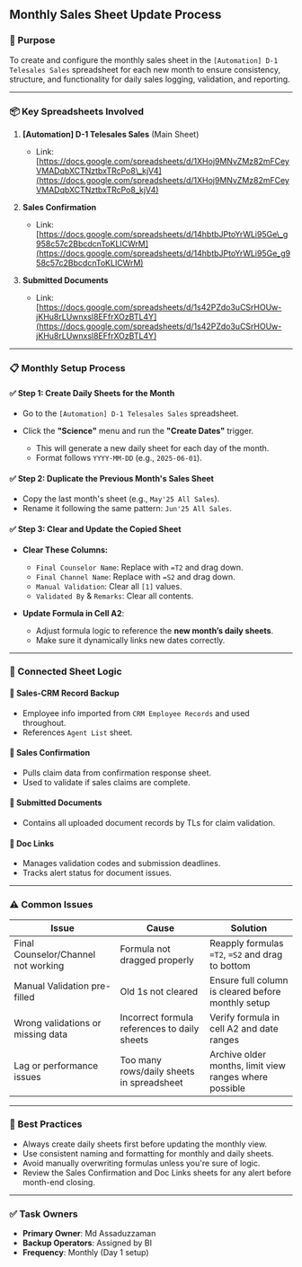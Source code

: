 ## Monthly Sales Sheet Update Process

### 🎯 Purpose

To create and configure the monthly sales sheet in the `[Automation] D-1 Telesales Sales` spreadsheet for each new month to ensure consistency, structure, and functionality for daily sales logging, validation, and reporting.

---

### 📦 Key Spreadsheets Involved

1. **\[Automation] D-1 Telesales Sales** (Main Sheet)

   * Link: [https://docs.google.com/spreadsheets/d/1XHoj9MNvZMz82mFCeyVMADqbXCTNztbxTRcPo8\_kjV4](https://docs.google.com/spreadsheets/d/1XHoj9MNvZMz82mFCeyVMADqbXCTNztbxTRcPo8_kjV4)

2. **Sales Confirmation**

   * Link: [https://docs.google.com/spreadsheets/d/14hbtbJPtoYrWLi95Ge\_g958c57c2BbcdcnToKLICWrM](https://docs.google.com/spreadsheets/d/14hbtbJPtoYrWLi95Ge_g958c57c2BbcdcnToKLICWrM)

3. **Submitted Documents**

   * Link: [https://docs.google.com/spreadsheets/d/1s42PZdo3uCSrHOUw-jKHu8rLUwnxsl8EFfrXOzBTL4Y](https://docs.google.com/spreadsheets/d/1s42PZdo3uCSrHOUw-jKHu8rLUwnxsl8EFfrXOzBTL4Y)

---

### 📋 Monthly Setup Process

#### ✅ Step 1: Create Daily Sheets for the Month

* Go to the `[Automation] D-1 Telesales Sales` spreadsheet.
* Click the **"Science"** menu and run the **"Create Dates"** trigger.

  * This will generate a new daily sheet for each day of the month.
  * Format follows `YYYY-MM-DD` (e.g., `2025-06-01`).

#### ✅ Step 2: Duplicate the Previous Month's Sales Sheet

* Copy the last month's sheet (e.g., `May'25 All Sales`).
* Rename it following the same pattern: `Jun'25 All Sales`.

#### ✅ Step 3: Clear and Update the Copied Sheet

* **Clear These Columns:**

  * `Final Counselor Name`: Replace with `=T2` and drag down.
  * `Final Channel Name`: Replace with `=S2` and drag down.
  * `Manual Validation`: Clear all `[1]` values.
  * `Validated By` & `Remarks`: Clear all contents.

* **Update Formula in Cell A2**:

  * Adjust formula logic to reference the **new month’s daily sheets**.
  * Make sure it dynamically links new dates correctly.

---

### 🔄 Connected Sheet Logic

#### 📌 Sales-CRM Record Backup

* Employee info imported from `CRM Employee Records` and used throughout.
* References `Agent List` sheet.

#### 📌 Sales Confirmation

* Pulls claim data from confirmation response sheet.
* Used to validate if sales claims are complete.

#### 📌 Submitted Documents

* Contains all uploaded document records by TLs for claim validation.

#### 📌 Doc Links

* Manages validation codes and submission deadlines.
* Tracks alert status for document issues.

---

### ⚠️ Common Issues

| Issue                               | Cause                                        | Solution                                               |
| ----------------------------------- | -------------------------------------------- | ------------------------------------------------------ |
| Final Counselor/Channel not working | Formula not dragged properly                 | Reapply formulas `=T2`, `=S2` and drag to bottom       |
| Manual Validation pre-filled        | Old 1s not cleared                           | Ensure full column is cleared before monthly setup     |
| Wrong validations or missing data   | Incorrect formula references to daily sheets | Verify formula in cell A2 and date ranges              |
| Lag or performance issues           | Too many rows/daily sheets in spreadsheet    | Archive older months, limit view ranges where possible |

---

### 🧼 Best Practices

* Always create daily sheets first before updating the monthly view.
* Use consistent naming and formatting for monthly and daily sheets.
* Avoid manually overwriting formulas unless you're sure of logic.
* Review the Sales Confirmation and Doc Links sheets for any alert before month-end closing.

---

### ✅ Task Owners

* **Primary Owner**: Md Assaduzzaman
* **Backup Operators**: Assigned by BI
* **Frequency**: Monthly (Day 1 setup)
